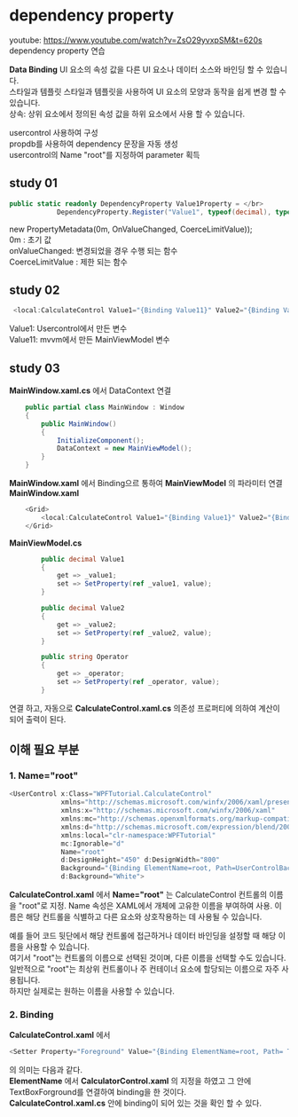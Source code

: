 # dependency property

youtube: https://www.youtube.com/watch?v=ZsO29yvxpSM&t=620s </br>
dependency property 연습</br>


**Data Binding** UI 요소의 속성 값을 다른 UI 요소나 데이터 소스와 바인딩 할 수 있습니다.   
스타일과 템플릿 스타일과 템플릿을 사용하여 UI 요소의 모양과 동작을 쉽게 변경 할 수 있습니다.   
상속: 상위 요소에서 정의된 속성 값을 하위 요소에서 사용 할 수 있습니다.   
 

usercontrol 사용하여 구성 </br>
propdb를 사용하여 dependency 문장을 자동 생성 </br>
usercontrol의 Name "root"를 지정하여 parameter 획득 </br>

## study 01
```c#
public static readonly DependencyProperty Value1Property = </br>
            DependencyProperty.Register("Value1", typeof(decimal), typeof(CalculateControl), new PropertyMetadata(0m, OnValueChanged, CoerceLimitValue));
```
new PropertyMetadata(0m, OnValueChanged, CoerceLimitValue));</br>
0m : 초기 값 </br>
onValueChanged: 변경되었을 경우 수행 되는 함수 </br>
CoerceLimitValue : 제한 되는 함수 </br>

## study 02
```c#
 <local:CalculateControl Value1="{Binding Value11}" Value2="{Binding Value2}" Operator="{Binding Operator}" DesignMode="WHITE"/> </br>
```
Value1: Usercontrol에서 만든 변수 </br>
Value11: mvvm에서 만든 MainViewModel 변수 </br>

## study 03
**MainWindow.xaml.cs** 에서 DataContext 연결   
```c#
    public partial class MainWindow : Window
    {
        public MainWindow()
        {
            InitializeComponent();
            DataContext = new MainViewModel();
        }
    }
```
**MainWindow.xaml** 에서 Binding으르 통하여 **MainViewModel** 의 파라미터 연결
**MainWindow.xaml**
```csharp
    <Grid>
        <local:CalculateControl Value1="{Binding Value1}" Value2="{Binding Value2}" Operator="{Binding Operator}" DesignMode="WHITE"/>
    </Grid>
```
**MainViewModel.cs**
```csharp
        public decimal Value1
        {
            get => _value1;
            set => SetProperty(ref _value1, value);
        }

        public decimal Value2
        {
            get => _value2;
            set => SetProperty(ref _value2, value);
        }

        public string Operator
        {
            get => _operator;
            set => SetProperty(ref _operator, value);
        }
```
연결 하고, 자동으로 **CalculateControl.xaml.cs** 의존성 프로퍼티에 의하여 계산이 되어 출력이 된다.

## 이해 필요 부분
### 1. Name="root"
```c#
<UserControl x:Class="WPFTutorial.CalculateControl"
             xmlns="http://schemas.microsoft.com/winfx/2006/xaml/presentation"
             xmlns:x="http://schemas.microsoft.com/winfx/2006/xaml"
             xmlns:mc="http://schemas.openxmlformats.org/markup-compatibility/2006" 
             xmlns:d="http://schemas.microsoft.com/expression/blend/2008" 
             xmlns:local="clr-namespace:WPFTutorial"
             mc:Ignorable="d" 
             Name="root"
             d:DesignHeight="450" d:DesignWidth="800" 
             Background="{Binding ElementName=root, Path=UserControlBackground}"
             d:Background="White">
```
**CalculateControl.xaml** 에서 **Name="root"** 는 CalculateControl 컨트롤의 이름을 "root"로 지정.
Name 속성은 XAML에서 개체에 고유한 이름을 부여하여 사용.
이름은 해당 컨트롤을 식별하고 다른 요소와 상호작용하는 데 사용될 수 있습니다.   

예를 들어 코드 뒷단에서 해당 컨트롤에 접근하거나 데이터 바인딩을 설정할 때 해당 이름을 사용할 수 있습니다.   
여기서 "root"는 컨트롤의 이름으로 선택된 것이며, 다른 이름을 선택할 수도 있습니다.   
일반적으로 "root"는 최상위 컨트롤이나 주 컨테이너 요소에 할당되는 이름으로 자주 사용됩니다.  
하지만 실제로는 원하는 이름을 사용할 수 있습니다.


### 2. Binding
**CalculateControl.xaml** 에서 
```c#
<Setter Property="Foreground" Value="{Binding ElementName=root, Path= TextBoxForeground}" />
```
의 의미는 다음과 같다.   
**ElementName** 에서 **CalculatorControl.xaml** 의 지정을 하였고 그 안에 TextBoxForground를 연결하여 binding을 한 것이다.   
**CalculateControl.xaml.cs** 안에 binding이 되어 있는 것을 확인 할 수 있다.  
